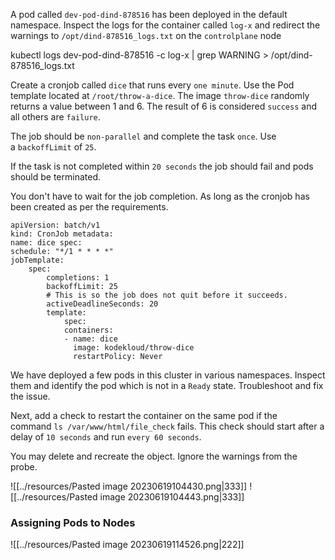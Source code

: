 A pod called `dev-pod-dind-878516` has been deployed in the default namespace. Inspect the logs for the container called `log-x` and redirect the warnings to `/opt/dind-878516_logs.txt` on the `controlplane` node

kubectl logs dev-pod-dind-878516 -c log-x | grep WARNING > /opt/dind-878516_logs.txt


Create a cronjob called `dice` that runs every `one minute`. Use the Pod template located at `/root/throw-a-dice`. The image `throw-dice` randomly returns a value between 1 and 6. The result of 6 is considered `success` and all others are `failure`.  
  
The job should be `non-parallel` and complete the task `once`. Use a `backoffLimit` of `25`.  
  
If the task is not completed within `20 seconds` the job should fail and pods should be terminated.

You don't have to wait for the job completion. As long as the cronjob has been created as per the requirements.

```
apiVersion: batch/v1 
kind: CronJob metadata: 
name: dice spec: 
schedule: "*/1 * * * *" 
jobTemplate: 
	spec: 
		completions: 1 
		backoffLimit: 25 
		# This is so the job does not quit before it succeeds. 
		activeDeadlineSeconds: 20 
		template: 
			spec: 
			containers: 
			- name: dice 
			  image: kodekloud/throw-dice 
			  restartPolicy: Never
```


We have deployed a few pods in this cluster in various namespaces. Inspect them and identify the pod which is not in a `Ready` state. Troubleshoot and fix the issue.

Next, add a check to restart the container on the same pod if the command `ls /var/www/html/file_check` fails. This check should start after a delay of `10 seconds` and run `every 60 seconds`.

You may delete and recreate the object. Ignore the warnings from the probe.

![[../resources/Pasted image 20230619104430.png|333]]
![[../resources/Pasted image 20230619104443.png|333]]


### Assigning Pods to Nodes
![[../resources/Pasted image 20230619114526.png|222]]